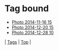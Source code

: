 <!--
title: Tag bound
date: 2020-06-28T15:26:58.327Z
tags:
-->
# Tag bound

 * [Photo 2014-11-16 15](102786671272.md)
 * [Photo 2014-12-20 15](105691058822.md)
 * [Photo 2014-12-28 10](106401250044.md)

| [Tags](tags.md) | [Top](index.md) |
